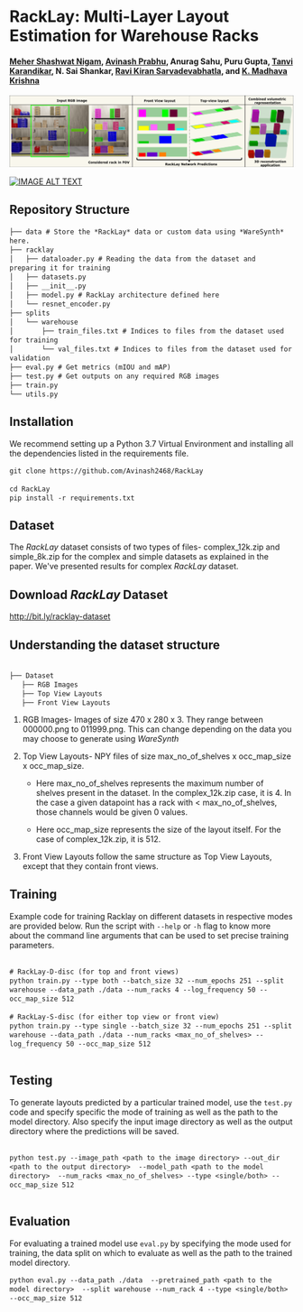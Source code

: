 # RackLay: Multi-Layer Layout Estimation for Warehouse Racks
#### [Meher Shashwat Nigam](https://github.com/ShashwatNigam99), [Avinash Prabhu](https://avinash2468.github.io/), Anurag Sahu, Puru Gupta, [Tanvi Karandikar](https://tanvi141.github.io/), N. Sai Shankar, [Ravi Kiran Sarvadevabhatla](https://ravika.github.io), and [K. Madhava Krishna](http://robotics.iiit.ac.in)

<!-- ####  [Video]( https://youtu.be/1hdl3W-MlXo) -->
<!-- [Paper](https://arxiv.org/abs/2002.08394) -->
<!-- #### Accepted to [WACV 2020](http://wacv20.wacv.net/) -->

<p align="center">
    <img src="assets/teaser.png" />
</p>

[![IMAGE ALT TEXT](http://img.youtube.com/vi/1hdl3W-MlXo/0.jpg)](http://www.youtube.com/watch?v=1hdl3W-MlXo "Video Title")

## Repository Structure

```
├── data # Store the *RackLay* data or custom data using *WareSynth* here.
├── racklay
│   ├── dataloader.py # Reading the data from the dataset and preparing it for training
│   ├── datasets.py
│   ├── __init__.py
│   ├── model.py # RackLay architecture defined here
│   └── resnet_encoder.py 
├── splits
│   └── warehouse
│       ├── train_files.txt # Indices to files from the dataset used for training
│       └── val_files.txt # Indices to files from the dataset used for validation
├── eval.py # Get metrics (mIOU and mAP) 
├── test.py # Get outputs on any required RGB images
├── train.py
└── utils.py 
```



## Installation

We recommend setting up a Python 3.7 Virtual Environment and installing all the dependencies listed in the requirements file. 

```
git clone https://github.com/Avinash2468/RackLay

cd RackLay
pip install -r requirements.txt
```

## Dataset

The *RackLay* dataset consists of two types of files- complex_12k.zip and simple_8k.zip for the complex and simple datasets as explained in the paper. We've presented results for complex *RackLay* dataset. 

## Download *RackLay* Dataset

http://bit.ly/racklay-dataset


## Understanding the dataset structure

```

├── Dataset
   ├── RGB Images
   ├── Top View Layouts
   ├── Front View Layouts

```

1. RGB Images- Images of size 470 x 280 x 3. They range between 000000.png to 011999.png. This can change depending on the data you may choose to generate using *WareSynth*

2. Top View Layouts- NPY files of size max_no_of_shelves x occ_map_size x occ_map_size. 

    - Here max_no_of_shelves represents the maximum number of shelves present in the dataset. In the complex_12k.zip case, it is 4. In the case a given datapoint has a rack with < max_no_of_shelves, those channels would be given 0 values.

    - Here occ_map_size represents the size of the layout itself. For the case of complex_12k.zip, it is 512.

3. Front View Layouts follow the same structure as Top View Layouts, except that they contain front views. 

## Training

Example code for training Racklay on different datasets in respective modes are provided below. Run the script with `--help` or `-h` flag to know more about the command line arguments that can be used to set precise training parameters.


```

# RackLay-D-disc (for top and front views)
python train.py --type both --batch_size 32 --num_epochs 251 --split warehouse --data_path ./data --num_racks 4 --log_frequency 50 --occ_map_size 512

# RackLay-S-disc (for either top view or front view)
python train.py --type single --batch_size 32 --num_epochs 251 --split warehouse --data_path ./data --num_racks <max_no_of_shelves> --log_frequency 50 --occ_map_size 512


```


## Testing

To generate layouts predicted by a particular trained model, use the `test.py` code and specify specific the mode of training as well as the path to the model directory. Also specify the input image directory as well as the output directory where the predictions will be saved.  

```

python test.py --image_path <path to the image directory> --out_dir <path to the output directory>  --model_path <path to the model directory>  --num_racks <max_no_of_shelves> --type <single/both> --occ_map_size 512


```

## Evaluation

For evaluating a trained model use `eval.py` by specifying the mode used for training, the data split on which to evaluate as well as the path to the trained model directory. 

```
python eval.py --data_path ./data  --pretrained_path <path to the model directory>  --split warehouse --num_rack 4 --type <single/both> --occ_map_size 512

```


<!-- ## Results

| KITTI  | Argoverse |
|:------:|:---------:|
|<p align="center"><img src="assets/kitti1.gif" /> </p> | <p align="center"><img src="assets/argo_2.gif"/></p>|
|<p align="center"><img src="assets/kitti_final.gif"/></p> | <p align="center"><img src="assets/argo_1.gif"/></p>| -->

